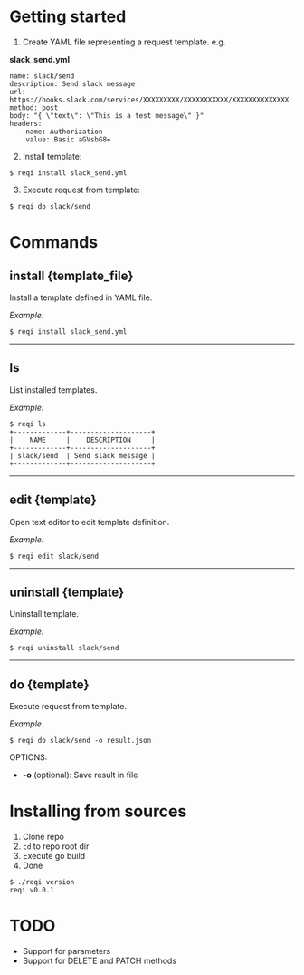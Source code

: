 # Getting started

1. Create YAML file representing a request template. e.g.

**slack_send.yml**
```
name: slack/send
description: Send slack message 
url: https://hooks.slack.com/services/XXXXXXXXX/XXXXXXXXXXX/XXXXXXXXXXXXXX
method: post
body: "{ \"text\": \"This is a test message\" }"
headers:
  - name: Authorization
    value: Basic aGVsbG8=
```

2. Install template:

```
$ reqi install slack_send.yml
```

3. Execute request from template:

```
$ reqi do slack/send
```

# Commands

## install {template_file}

Install a template defined in YAML file.

*Example:*

```
$ reqi install slack_send.yml
```
---
## ls

List installed templates.

*Example:*

```
$ reqi ls
+-------------+--------------------+
|    NAME     |    DESCRIPTION     |
+-------------+--------------------+
| slack/send  | Send slack message |
+-------------+--------------------+
```

---

## edit {template}

Open text editor to edit template definition.

*Example:*

```
$ reqi edit slack/send
```

---

## uninstall {template}

Uninstall template.

*Example:*

```
$ reqi uninstall slack/send
```

---

## do {template}

Execute request from template.

*Example:*

```
$ reqi do slack/send -o result.json
```

OPTIONS:

- **-o** (optional): Save result in file

# Installing from sources

1. Clone repo
2. `cd` to repo root dir
3. Execute go build
4. Done

```
$ ./reqi version
reqi v0.0.1
```

# TODO

- Support for parameters
- Support for DELETE and PATCH methods
